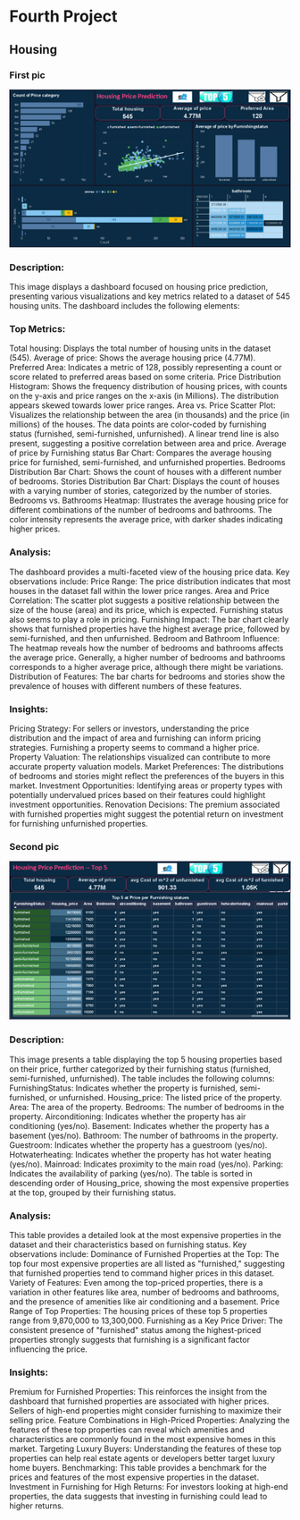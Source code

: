 # Fourth Project 
## Housing  
### First pic 
![Screanshot (495).](https://github.com/Mahmoud0019/oibsib_taskno4/blob/main/1.png)

### Description:

This image displays a dashboard focused on housing price prediction, presenting various visualizations and key metrics related to a dataset of 545 housing units. The dashboard includes the following elements:

### Top Metrics:

Total housing: Displays the total number of housing units in the dataset (545).
Average of price: Shows the average housing price (4.77M).
Preferred Area: Indicates a metric of 128, possibly representing a count or score related to preferred areas based on some criteria.
Price Distribution Histogram: Shows the frequency distribution of housing prices, with counts on the y-axis and price ranges on the x-axis (in Millions). The distribution appears skewed towards lower price ranges.
Area vs. Price Scatter Plot: Visualizes the relationship between the area (in thousands) and the price (in millions) of the houses. The data points are color-coded by furnishing status (furnished, semi-furnished, unfurnished). A linear trend line is also present, suggesting a positive correlation between area and price.
Average of price by Furnishing status Bar Chart: Compares the average housing price for furnished, semi-furnished, and unfurnished properties.
Bedrooms Distribution Bar Chart: Shows the count of houses with a different number of bedrooms.
Stories Distribution Bar Chart: Displays the count of houses with a varying number of stories, categorized by the number of stories.
Bedrooms vs. Bathrooms Heatmap: Illustrates the average housing price for different combinations of the number of bedrooms and bathrooms. The color intensity represents the average price, with darker shades indicating higher prices.

### Analysis:

The dashboard provides a multi-faceted view of the housing price data. Key observations include:
Price Range: The price distribution indicates that most houses in the dataset fall within the lower price ranges.
Area and Price Correlation: The scatter plot suggests a positive relationship between the size of the house (area) and its price, which is expected. Furnishing status also seems to play a role in pricing.
Furnishing Impact: The bar chart clearly shows that furnished properties have the highest average price, followed by semi-furnished, and then unfurnished.
Bedroom and Bathroom Influence: The heatmap reveals how the number of bedrooms and bathrooms affects the average price. Generally, a higher number of bedrooms and bathrooms corresponds to a higher average price, although there might be variations.
Distribution of Features: The bar charts for bedrooms and stories show the prevalence of houses with different numbers of these features.

### Insights:

Pricing Strategy: For sellers or investors, understanding the price distribution and the impact of area and furnishing can inform pricing strategies. Furnishing a property seems to command a higher price.
Property Valuation: The relationships visualized can contribute to more accurate property valuation models.
Market Preferences: The distributions of bedrooms and stories might reflect the preferences of the buyers in this market.
Investment Opportunities: Identifying areas or property types with potentially undervalued prices based on their features could highlight investment opportunities.
Renovation Decisions: The premium associated with furnished properties might suggest the potential return on investment for furnishing unfurnished properties.

### Second pic 
![Screanshot (495).](https://github.com/Mahmoud0019/oibsib_taskno4/blob/main/2.png)

### Description:

This image presents a table displaying the top 5 housing properties based on their price, further categorized by their furnishing status (furnished, semi-furnished, unfurnished). The table includes the following columns:
FurnishingStatus: Indicates whether the property is furnished, semi-furnished, or unfurnished.
Housing_price: The listed price of the property.
Area: The area of the property.
Bedrooms: The number of bedrooms in the property.
Airconditioning: Indicates whether the property has air conditioning (yes/no).
Basement: Indicates whether the property has a basement (yes/no).
Bathroom: The number of bathrooms in the property.
Guestroom: Indicates whether the property has a guestroom (yes/no).
Hotwaterheating: Indicates whether the property has hot water heating (yes/no).
Mainroad: Indicates proximity to the main road (yes/no).
Parking: Indicates the availability of parking (yes/no).
The table is sorted in descending order of Housing_price, showing the most expensive properties at the top, grouped by their furnishing status.

### Analysis:

This table provides a detailed look at the most expensive properties in the dataset and their characteristics based on furnishing status. Key observations include:
Dominance of Furnished Properties at the Top: The top four most expensive properties are all listed as "furnished," suggesting that furnished properties tend to command higher prices in this dataset.
Variety of Features: Even among the top-priced properties, there is a variation in other features like area, number of bedrooms and bathrooms, and the presence of amenities like air conditioning and a basement.
Price Range of Top Properties: The housing prices of these top 5 properties range from 9,870,000 to 13,300,000.
Furnishing as a Key Price Driver: The consistent presence of "furnished" status among the highest-priced properties strongly suggests that furnishing is a significant factor influencing the price.

### Insights:

Premium for Furnished Properties: This reinforces the insight from the dashboard that furnished properties are associated with higher prices. Sellers of high-end properties might consider furnishing to maximize their selling price.
Feature Combinations in High-Priced Properties: Analyzing the features of these top properties can reveal which amenities and characteristics are commonly found in the most expensive homes in this market.
Targeting Luxury Buyers: Understanding the features of these top properties can help real estate agents or developers better target luxury home buyers.
Benchmarking: This table provides a benchmark for the prices and features of the most expensive properties in the dataset.
Investment in Furnishing for High Returns: For investors looking at high-end properties, the data suggests that investing in furnishing could lead to higher returns.
